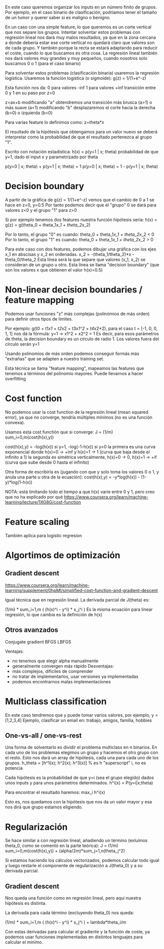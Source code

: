 En este caso queremos organizar los inputs en un número finito de grupos.
Por ejemplo, en el caso binario de clasificación, podríamos tener el tamaño de un tumor y querer saber si es maligno o benigno.

En un caso con una simple feature, lo que queremos es un corte vertical que nos separe los grupos.
Intentar solventar estos problemas con regresión lineal nos dará muy malos resultados, ya que en la zona cercana a donde debería estar ese corte vertical no quedará claro que valores son de cada grupo. Y también porque la recta se estará adaptando para reducir el coste, cuando lo que buscamos es otra cosa. La regresión lineal también nos dará valores muy grandes y muy pequeños, cuando nosotros solo buscamos 0 o 1 (para el caso binario)


Para solventar estos problemas (clasificación binaria) usaremos la regresión logística.
Usaremos la función logística (o sigmoide):
g(z) = 1/(1+e^-z)

Esta función nos da:
  0 para valores -inf
  1 para valores +inf
  transición entre 0 y 1 en su paso por z=0

z=ax+b
  modificando "a" obtendremos una transición más brusca (a>1) o más suave (a<1)
  modificando "b" desplazaremos el corte hacia la derecha (b>0) o izquierda (b<0)

Para varias feature lo definimos como:
z=theta*x


El resultado de la hipótesis que obtengamos para un valor nuevo se deberá interpretar como la probabilidad de que el resultado pertenezca al grupo "1".

Escrito con notación estadística:
h(x) = p(y=1 | x; theta)
  probabilidad de que y=1, dado el input x y parametrizado por theta

p(y=0 | x; theta) + p(y=1 | x; theta) = 1
p(y=0 | x; theta) = 1 - p(y=1 | x; theta)


# Decision boundary
A partir de la gráfica de g(z) = 1/(1+e^-z) vemos que el cambio de 0 a 1 se hace en z=0, y=0.5
Por tanto podemos decir que el "grupo" 0 se dará para valores z<0 y el grupo "1" para z>0

Si por ejemplo tenemos dos features nuestra función hipótesis sería:
h(x) = g(z) = g(theta_0 + theta_1*x_1 + theta_2*x_2)

Por lo tanto, el grupo "0" es cuando: theta_0 + theta_1*x_1 + theta_2*x_2 < 0
Por lo tanto, el grupo "1" es cuando: theta_0 + theta_1*x_1 + theta_2*x_2 > 0

Para este caso con dos features, podemos dibujar una gráfica con los ejes x_1 en abscisas y x_2 en ordenadas.
x_2 = -(theta_1/theta_2)*x - theta_0/theta_2
Esta línea será la que separe que valores (x_1, x_2) se consideran de un grupo u otro.
Esta línea se llama "decision boundary" (que son los valores x que obtienen el valor h(x)=0.5)


# Non-linear decision boundaries / feature mapping
Podemos usar funciones "z" más complejas (polinómios de más orden) para definir otros tipos de límites.

Por ejemplo: g(t0 + t1*x1 + t2*x2 + t3*x1^2 + t4*x2*2), para el caso t = [-1, 0, 0, 1, 1] nos dá la fórmula:
y=1 -> x1^2 + x2^2 = 1
Es decir, para esos parámetros de theta, la decision boundary es un círculo de radio 1.
Los valores fuera del círculo serán y=1

Usando polinomios de más orden podemos conseguir formás más "extrañas" que se adapten a nuestro training set.

Esta técnica se llama "feature mapping", mapeamos las features que tenemos a términos del polinomio mayores.
Puede llevarnos a hacer overfitting


# Cost function
No podemos usar la cost function de la regresión lineal (mean squared error), ya que no converge, tendría múltiples mínimos (no es una función convexa).

Usamos esta cost functión que si converge:
J = (1/m) sum_i=0,m(cost(h(x),y))

cost(h(x),y) = -log(h(x)) si y=1, -log(-1-h(x)) si y=0
  la primera es una curva exponencial donde h(x)=0 -> +inf y h(x)=1 -> 1  (curva que baja desde el infinito a 1)
  la segunda es simétrica verticalmente, h(x)=0 -> 0, h(x)=1 -> +if (curva que sube desde 0 hasta el infinito)

Otra forma de escribirla es (jugando con que y solo toma los valores 0 o 1, y anula una parte u otra de la ecuación):
cost(h(x),y) = -y*log(h(x)) - (1-y)*log(1-h(x))

NOTA: está limitando todo el tiempo a que h(x) varie entre 0 y 1, pero creo que no ha explicado por qué
https://www.coursera.org/learn/machine-learning/lecture/1XG8G/cost-function


# Feature scaling
También aplica para logistic regresion




# Algortimos de optimización

## Gradient descent
https://www.coursera.org/learn/machine-learning/supplement/0hpMl/simplified-cost-function-and-gradient-descent

Igual técnica que en regresión lineal.
La derivada parcial de J(theta) es:

(1/m) * sum_i=1,m ( (h(x)^i - y^i) * x_j^i )
Es la misma ecuación para linear regresión, lo que cambia es la definición de h(x)

## Otros avanzados
Conjugate gradient
BFGS
LBFGS

Ventajas:
 - no tenemos que elegir alpha manualmente
 - generalmente convergen más rápido
Desventajas:
 - más complejos, dificiles de comprender
 - no tratar de implementarlos, usar versiones ya implementadas
 - podemos encontrarnos malas implementaciones



# Multiclass classification
En este caso tendremos que y puede tomar varios valores, por ejemplo, y = [1,2,3,4]
Ejemplo, clasificar un email en: trabajo, amigos, familia, hobbies


## One-vs-all / one-vs-rest
Una forma de solventarlo es dividir el problema multiclass en n binarios.
En cada uno de los problemas elegimos un grupo y hacemos el otro grupo con el resto.
Esto nos dará un array de hipótesis, cada una para cada uno de los grupos.
h_theta = [h^1(x); h^2(x); h^3(x)] % es h "superscript" i, no es potencia

Cada hipótesis es la probabilidad de que y=i (sea el grupo elegido) dados unos inputs y para unos parámetros determinados.
h^i(x) = P(y=i|x;theta)

Para encontrar el resultado haremos:
max_i h^i(x)

Esto es, nos quedamos con la hipótesis que nos da un valor mayor y esa nos dirá que grupo estamos eligiendo.



# Regularización
Se hace similar a con regresión lineal, añadiendo un término (exluímos theta_0, como se comentó en la parte teórica):
J = (1/m) sum_i=0,m(cost(h(x),y)) + (alpha/2m)*sum_j=1,n(theta_j^2)

Si estamos haciendo los cálculos vectorizados, podemos calcular todo igual y luego restarle el componente de regularización a J(theta_0) y a su derivada parcial.


## Gradient descent
Nos queda una función como en regresión lineal, pero aquí nuestra hipótesis es distinta.

La derivada para cada término (excluyendo theta_0) nos queda:

(1/m) * sum_i=1,m ( (h(x)^i - y^i) * x_j^i ) + lambda*theta_i/m

Con estas derivadas para calcular el gradiente y la función de coste, ya podemos usar funciones implementadas en distintos lenguajes para calcular el minimo.
